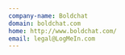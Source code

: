 ```yaml
---
company-name: Boldchat
domain: boldchat.com
home: http://www.boldchat.com/
email: legal@LogMeIn.com
---
```




